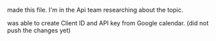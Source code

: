 made this file. I'm in the Api team researching about the topic.

was able to create Client ID and API key from Google calendar. (did not push the changes yet)
